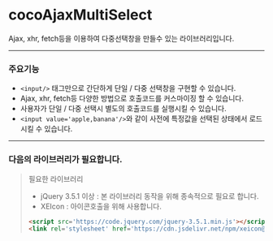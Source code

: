 # cocoAjaxMultiSelect
Ajax, xhr, fetch등을 이용하여 다중선택창을 만들수 있는 라이브러리입니다.

------

### 주요기능
- ```<input/>``` 태그만으로 간단하게 단일 / 다중 선택창을 구현할 수 있습니다.
- Ajax, xhr, fetch등 다양한 방법으로 호출코드를 커스마이징 할 수 있습니다.
- 사용자가 단일 / 다중 선택시 별도의 호출코드를 실행시킬 수 있습니다.
- ```<input value='apple,banana'/>```와 같이 사전에 특정값을 선택된 상태에서 로드시킬 수 있습니다.

------

### 다음의 라이브러리가 필요합니다.
> 필요한 라이브러리
> - jQuery 3.5.1 이상 : 본 라이브러리 동작을 위해 종속적으로 필요로 합니다.
> - XEIcon : 아이콘호출을 위해 사용합니다.
>
>```html
><script src='https://code.jquery.com/jquery-3.5.1.min.js'></script>
><link rel='stylesheet' href='https://cdn.jsdelivr.net/npm/xeicon@2.3.3/xeicon.min.css'>
>```
